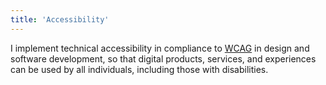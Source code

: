 ```yaml
---
title: 'Accessibility'
---
```


I implement technical accessibility in compliance to <a href="https://www.wcag.com/resource/what-is-wcag/" target="_blank">WCAG</a> in design and software development, so that digital products,
services, and experiences can be used by all individuals, including those with disabilities.

